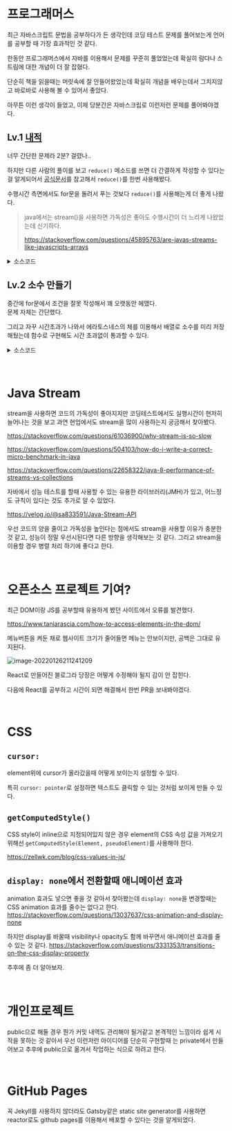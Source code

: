 # 프로그래머스

최근 자바스크립트 문법을 공부하다가 든 생각인데 코딩 테스트 문제를 풀어보는게 언어를 공부할 때 가장 효과적인 것 같다.

한동안 프로그래머스에서 자바를 이용해서 문제를 꾸준히 풀었었는데 확실히 람다나 스트림에 대한 개념이 더 잘 잡혔다.

단순히 책을 읽을때는 머릿속에 잘 안들어왔었는데 확실히 개념을 배우는데서 그치지않고 바로바로 사용해 볼 수 있어서 좋았다.

아무튼 이런 생각이 들었고, 이제 당분간은 자바스크립로 이런저런 문제를 풀어봐야겠다.

## Lv.1 [내적](https://programmers.co.kr/learn/courses/30/lessons/70128)

너무 간단한 문제라 2분? 걸렸나..

하지만 다른 사람의 풀이를 보고 `reduce()` 메소드를 쓰면 더 간결하게 작성할 수 있다는걸 알게되어서 [공식문서](https://developer.mozilla.org/en-US/docs/Web/JavaScript/Reference/Global_Objects/Array/Reduce)를 참고해서 `reduce()`를 한번 사용해봤다.

수행시간 측면에서도 for문을 돌려서 푸는 것보다 `reduce()`를 사용해는게 더 좋게 나왔다.

> java에서는 stream()을 사용하면 가독성은 좋아도 수행시간이 더 느리게 나왔었는데 신기하다.
>
> https://stackoverflow.com/questions/45895763/are-javas-streams-like-javascripts-arrays

<details><summary>소스코드</summary>

```js
function solution(a, b) {
    return a.reduce((ret, cur, i) => ret += a[i] * b[i], 0);
}
```

</details>

## Lv.2 소수 만들기

중간에 for문에서 조건을 잘못 작성해서 꽤 오랫동안 헤맸다.<br/>문제 자체는 간단했다.

그리고 자꾸 시간초과가 나와서 에라토스네스의 체를 이용해서 배열로 소수를 미리 저장해뒀는데 함수로 구현해도 시간 초과없이 통과할 수 있다.

<details><summary>소스코드</summary>

```js
function solution(nums) {
    // 소수 검증, 에라토스테네스의 체 이용
    let checkNum = new Array(3001);
    checkNum.fill(true);
    for(let i = 2; i * i < checkNum.length; i++) {
        let j = i * 2;
        while(j < checkNum.length) {
            checkNum[j] = false;
            j+=i;
        }
    }
    
    let answer = 0;
    for(let i=0; i<nums.length; i++) {
        for(let j=i+1; j<nums.length; j++) {
            for(let k=j+1; k<nums.length; k++) {
                if(checkNum[nums[i] + nums[j] + nums[k]]) answer++;
            }
        }
    }
    return answer;
}
```

</details><br/><br/>

# Java Stream

stream을 사용하면 코드의 가독성이 좋아지지만 코딩테스트에서도 실행시간이 현저히 늘어나는 것을 보고 과연 현업에서도 stream을 많이 사용하는지 궁금해서 찾아봤다.

https://stackoverflow.com/questions/61036900/why-stream-is-so-slow

https://stackoverflow.com/questions/504103/how-do-i-write-a-correct-micro-benchmark-in-java

https://stackoverflow.com/questions/22658322/java-8-performance-of-streams-vs-collections

자바에서 성능 테스트를 할때 사용할 수 있는 유용한 라이브러리(JMH)가 있고, 어느정도 규칙이 있다는 것도 추가로 알 수 있었다.

https://velog.io/@sa833591/Java-Stream-API

우선 코드의 양을 줄이고 가독성을 높인다는 점에서도 stream을 사용할 이유가 충분한 것 같고, 성능이 정말 우선시된다면 다른 방향을 생각해보는 것 같다. 그리고 stream을 이용할 경우 병렬 처리 하기에 좋다고 한다.

<br/>

# 오픈소스 프로젝트 기여?

최근 DOM이랑 JS를 공부할때 유용하게 봤던 사이트에서 오류를 발견했다.

https://www.taniarascia.com/how-to-access-elements-in-the-dom/ 

메뉴버튼을 켜둔 채로 웹사이트 크기가 줄어들면 메뉴는 안보이지만, 공백은 그대로 유지된다.

![image-20220126211241209](C:\Users\chisanahn\AppData\Roaming\Typora\typora-user-images\image-20220126211241209.png)

React로 만들어진 블로그라 당장은 어떻게 수정해야 될지 감이 안 잡힌다.

다음에 React를 공부하고 시간이 되면 해결해서 한번 PR을 보내봐야겠다.

<br/>

# CSS

## `cursor: `

element위에 cursor가 올라갔을때 어떻게 보이는지 설정할 수 있다.

특히 `cursor: pointer`로 설정하면 텍스트도 클릭할 수 있는 것처럼 보이게 만들 수 있다.

## `getComputedStyle()`

CSS style이 inline으로 지정되어있지 않은 경우 element의 CSS 속성 값을 가져오기 위해선 `getComputedStyle(Element, pseudoElement)`를 사용해야 한다.

https://zellwk.com/blog/css-values-in-js/

## `display: none`에서 전환할때 애니메이션 효과

animation 효과도 넣으면 좋을 것 같아서 찾아봤는데 `display: none`을 변경할때는 CSS animation 효과를 줄수는 없다고 한다. https://stackoverflow.com/questions/13037637/css-animation-and-display-none

하지만 display를 바꿀때 visibility나 opacity도 함께 바꾸면서 애니메이션 효과를 줄 수 있는 것 같다. https://stackoverflow.com/questions/3331353/transitions-on-the-css-display-property

추후에 좀 더 알아보자.

<br/>

# 개인프로젝트

public으로 해둘 경우 뭔가 커밋 내역도 관리해야 될거같고 본격적인 느낌이라 쉽게 시작을 못하는 것 같아서 우선 이런저런 아이디어를 단순히 구현할때 는 private에서 만들어보고 추후에 public으로 옮겨서 작업하는 식으로 하려고 한다.

<br>

# GitHub Pages

꼭 JekyII를 사용하지 않더라도 Gatsby같은 static site generator를 사용하면 reactor로도 github pages를 이용해서 배포할 수 있다는 것을 알게되었다.
